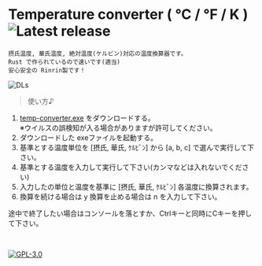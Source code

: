 # Temperature converter ( °C / °F / K ) ![Latest release](https://img.shields.io/github/v/release/Rinrin0413/temp-converter?color=FFB200&label=Latest%20release)

    摂氏温度, 華氏温度, 絶対温度(ケルビン)対応の温度換算器です。
    Rust で作られているので速いです(適当)
    安心安全の Rinrin製です！

![DLs](https://img.shields.io/github/downloads/Rinrin0413/temp-converter/total?color=FFFD8C&style=plastic)

> 使い方♪

1. [temp-converter.exe](https://github.com/Rinrin0413/temp-converter/releases/tag/v1.0) をダウンロードする。    
※ウイルスの誤検知が入る場合がありますが許可してください。
1. ダウンロードした exeファイルを起動する。
1. 基準とする温度単位を [摂氏, 華氏, ｹﾙﾋﾞﾝ] から [a, b, c] で選んで実行して下さい。
1. 基準とする温度を入力して実行して下さい(カンマなどは入れないでください)
1. 入力したの単位と温度を基準に [摂氏, 華氏, ｹﾙﾋﾞﾝ] 各温度に換算されます。
1. 換算を続ける場合は y 換算を止める場合は n を入力して下さい。

途中で終了したい場合はコンソールを落とすか、Ctrlキーと同時にCキーを押して下さい。

<br />

[![GPL-3.0](https://img.shields.io/github/license/Rinrin0413/temp-converter?color=%23A11D32&style=for-the-badge)](./LICENSE.md)